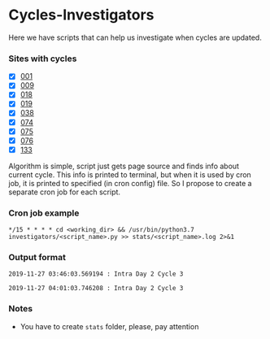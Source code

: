 # Cycles-Investigators


Here we have scripts that can help us investigate when cycles are updated.

### Sites with cycles
- [X] [001](http://services.kernrivergas.com/portal/Informational-Postings/Capacity/Operationally-Available)
- [X] [009](https://peplmessenger.energytransfer.com/ipost/PEPL/capacity/operationally-available-by-location)
- [X] [018](https://tgcmessenger.energytransfer.com/ipost/TGC/capacity/operationally-available-by-location)
- [X] [019](https://rovermessenger.energytransfer.com/ipost/ROVER/capacity/operationally-available-by-location)
- [X] [038](http://www.northwest.williams.com/NWP_Portal/CapacityResultsScrollable.action)
- [X] [074](https://sermessenger.energytransfer.com/ipost/SER/capacity/operationally-available-by-location)
- [X] [075](https://swgsmessenger.energytransfer.com/ipost/SWGS/capacity/operationally-available-by-location)
- [X] [076](https://GSTmessenger.energytransfer.com/ipost/GST/capacity/operationally-available-by-location)
- [X] [133](https://transmission.wbienergy.com/informational_postings/capacity/operational_capacity_locations.aspx)

Algorithm is simple, script just gets page source and finds info about current cycle.
This info is printed to terminal, but when it is used by cron job, it is printed to specified (in cron config) file.
So I propose to create a separate cron job for each script. 

### Cron job example

`*/15 * * * * cd <working_dir> && /usr/bin/python3.7 investigators/<script_name>.py >> stats/<script_name>.log 2>&1`

### Output format

`2019-11-27 03:46:03.569194 : Intra Day 2 Cycle 3`

`2019-11-27 04:01:03.746208 : Intra Day 2 Cycle 3`

### Notes

- You have to create `stats` folder, please, pay attention

